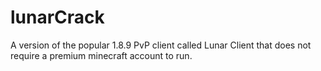 # lunarCrack
A version of the popular 1.8.9 PvP client called Lunar Client that does not require a premium minecraft account to run.
